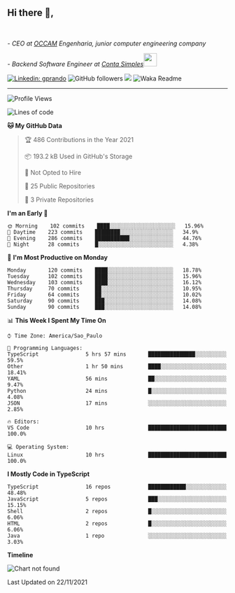 <h2>Hi there  👋,</h2> </br>

<p><em>- CEO at <a href="https://occamengenharia.com/">OCCAM</a> Engenharia, junior computer engineering company
</em></p>

<p><em>- Backend Software Engineer at <a href="https://contasimples.com">Conta Simples</a><img src="https://media.giphy.com/media/WUlplcMpOCEmTGBtBW/giphy.gif" width="30"> 
</em></p>

[![Linkedin: gprando](https://img.shields.io/badge/-gprando-blue?style=flat-square&logo=Linkedin&logoColor=white&link=https://www.linkedin.com/in/gprando/)](https://www.linkedin.com/in/gprando)
![GitHub followers](https://img.shields.io/github/followers/gprando?label=Follow&style=social)
![](https://visitor-badge.glitch.me/badge?page_id=gprando.gprando)
![Waka Readme](https://github.com/gprando/gprando/workflows/Waka%20Readme/badge.svg)

---
<!--START_SECTION:waka-->
![Profile Views](http://img.shields.io/badge/Profile%20Views-0-blue)

![Lines of code](https://img.shields.io/badge/From%20Hello%20World%20I%27ve%20Written-276930%20lines%20of%20code-blue)

**🐱 My GitHub Data** 

> 🏆 486 Contributions in the Year 2021
 > 
> 📦 193.2 kB Used in GitHub's Storage 
 > 
> 🚫 Not Opted to Hire
 > 
> 📜 25 Public Repositories 
 > 
> 🔑 3 Private Repositories  
 > 
**I'm an Early 🐤** 

```text
🌞 Morning    102 commits    ████░░░░░░░░░░░░░░░░░░░░░   15.96% 
🌆 Daytime    223 commits    ████████░░░░░░░░░░░░░░░░░   34.9% 
🌃 Evening    286 commits    ███████████░░░░░░░░░░░░░░   44.76% 
🌙 Night      28 commits     █░░░░░░░░░░░░░░░░░░░░░░░░   4.38%

```
📅 **I'm Most Productive on Monday** 

```text
Monday       120 commits    ████░░░░░░░░░░░░░░░░░░░░░   18.78% 
Tuesday      102 commits    ████░░░░░░░░░░░░░░░░░░░░░   15.96% 
Wednesday    103 commits    ████░░░░░░░░░░░░░░░░░░░░░   16.12% 
Thursday     70 commits     ██░░░░░░░░░░░░░░░░░░░░░░░   10.95% 
Friday       64 commits     ██░░░░░░░░░░░░░░░░░░░░░░░   10.02% 
Saturday     90 commits     ███░░░░░░░░░░░░░░░░░░░░░░   14.08% 
Sunday       90 commits     ███░░░░░░░░░░░░░░░░░░░░░░   14.08%

```


📊 **This Week I Spent My Time On** 

```text
⌚︎ Time Zone: America/Sao_Paulo

💬 Programming Languages: 
TypeScript               5 hrs 57 mins       ███████████████░░░░░░░░░░   59.5% 
Other                    1 hr 50 mins        ████░░░░░░░░░░░░░░░░░░░░░   18.41% 
YAML                     56 mins             ██░░░░░░░░░░░░░░░░░░░░░░░   9.47% 
Python                   24 mins             █░░░░░░░░░░░░░░░░░░░░░░░░   4.08% 
JSON                     17 mins             ░░░░░░░░░░░░░░░░░░░░░░░░░   2.85%

🔥 Editors: 
VS Code                  10 hrs              █████████████████████████   100.0%

💻 Operating System: 
Linux                    10 hrs              █████████████████████████   100.0%

```

**I Mostly Code in TypeScript** 

```text
TypeScript               16 repos            ████████████░░░░░░░░░░░░░   48.48% 
JavaScript               5 repos             ███░░░░░░░░░░░░░░░░░░░░░░   15.15% 
Shell                    2 repos             █░░░░░░░░░░░░░░░░░░░░░░░░   6.06% 
HTML                     2 repos             █░░░░░░░░░░░░░░░░░░░░░░░░   6.06% 
Java                     1 repo              ░░░░░░░░░░░░░░░░░░░░░░░░░   3.03%

```


**Timeline**

![Chart not found](https://raw.githubusercontent.com/gprando/gprando/master/charts/bar_graph.png) 


 Last Updated on 22/11/2021
<!--END_SECTION:waka-->